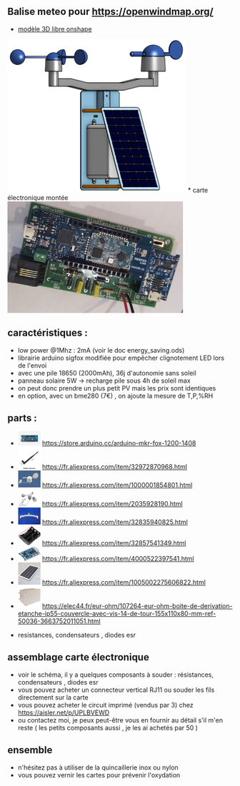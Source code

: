 ## Balise meteo pour https://openwindmap.org/
* <a href="https://cad.onshape.com/documents/6b13ef821e263382372072eb/w/90bcda648e57637a9ae0e956/e/43a202e3448bb59f5c78bd82">modèle 3D libre onshape</a> 
<img src="img/ensemble.png"/>
* carte électronique montée <img src="img/carte.webp" height="250px"/>

## caractéristiques :
* low power @1Mhz : 2mA (voir le doc energy_saving.ods)
* librairie arduino sigfox modifiée pour empêcher clignotement LED lors de l'envoi
* avec une pile 18650 (2000mAh), 36j d'autonomie sans soleil
* panneau solaire 5W -> recharge pile sous 4h de soleil max
* on peut donc prendre un plus petit PV mais les prix sont identiques
* en option, avec un bme280 (7€) , on ajoute la mesure de T,P,%RH

## parts :
* <img src="img/mkrfox.jpg" width="50"> https://store.arduino.cc/arduino-mkr-fox-1200-1408
* <img src="img/antenna.png" width="50"> https://fr.aliexpress.com/item/32972870968.html
* <img src="img/girouette.jpg"  width="50"> https://fr.aliexpress.com/item/1000001854801.html
* <img src="img/anemometer.jpg" width="50"> https://fr.aliexpress.com/item/2035928190.html
* <img src="img/arm.jpg"  width="50"> https://fr.aliexpress.com/item/32835940825.html
* <img src="img/module18650.jpg" width="50"> https://fr.aliexpress.com/item/32857541349.html
* <img src="img/moduleTP4056.jpg" width="50"> https://fr.aliexpress.com/item/4000522397541.html
* <img src="img/solarpanel.jpg" width="50"> https://fr.aliexpress.com/item/1005002275606822.html
* <img src="img/box.jpg" width="50"> https://elec44.fr/eur-ohm/107264-eur-ohm-boite-de-derivation-etanche-ip55-couvercle-avec-vis-14-de-tour-155x110x80-mm-ref-50036-3663752011051.html

+ resistances, condensateurs , diodes esr

## assemblage carte électronique
* voir le schéma, il y a quelques composants à souder : résistances, condensateurs , diodes esr
* vous pouvez acheter un connecteur vertical RJ11 ou souder les fils directement sur la carte
* vous pouvez acheter le circuit imprimé (vendus par 3) chez <a href="https://aisler.net/p/UPLBVEWD">https://aisler.net/p/UPLBVEWD</a>
* ou contactez moi, je peux peut-être vous en fournir au détail s'il m'en reste ( les petits composants aussi , je les ai achetés par 50 )

## ensemble
* n'hésitez pas à utiliser de la quincaillerie inox ou nylon
* vous pouvez vernir les cartes pour prévenir l'oxydation

